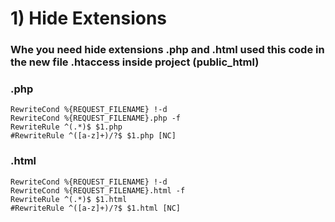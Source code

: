 # 1) Hide Extensions 
### Whe you need hide extensions .php and .html used this code in the new file .htaccess inside project (public_html)

### .php

```
RewriteCond %{REQUEST_FILENAME} !-d
RewriteCond %{REQUEST_FILENAME}.php -f
RewriteRule ^(.*)$ $1.php
#RewriteRule ^([a-z]+)/?$ $1.php [NC]
```

### .html

```
RewriteCond %{REQUEST_FILENAME} !-d
RewriteCond %{REQUEST_FILENAME}.html -f
RewriteRule ^(.*)$ $1.html
#RewriteRule ^([a-z]+)/?$ $1.html [NC]
```
